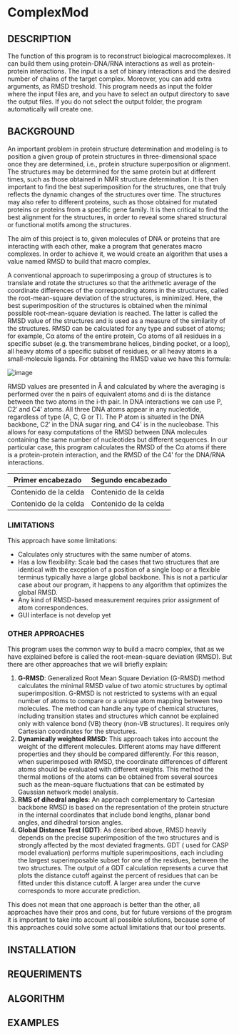 # ComplexMod
## DESCRIPTION
The function of this program is to reconstruct biological macrocomplexes. It can build them using protein-DNA/RNA interactions as well as protein-protein interactions. The input is a set of binary interactions and the desired number of chains of the target complex. Moreover, you can add extra arguments, as RMSD treshold. This program needs as input the folder where the input files are, and you have to select an output directory to save the output files. If you do not select the output folder, the program automatically will create one.

## BACKGROUND
An important problem in protein structure determination and modeling is to position a given group of protein structures in three-dimensional space once they are determined, i.e., protein structure superposition or alignment. The structures may be determined for the same protein but at different times, such as those obtained in NMR structure determination. It is then important to find the best superimposition for the structures, one that truly reflects the dynamic changes of the structures over time. The structures may also refer to different proteins, such as those obtained for mutated proteins or proteins from a specific gene family. It is then critical to find the best alignment for the structures, in order to reveal some shared structural or functional motifs among the structures.

The aim of this project is to, given molecules of DNA or proteins that are interacting with each other, make a program that generates macro complexes. In order to achieve it, we would create an algorithm that uses a value named RMSD to build that macro complex.  

A conventional approach to superimposing a group of structures is to translate and rotate the structures so that the arithmetic average of the coordinate differences of the corresponding atoms in the structures, called the root-mean-square deviation of the structures, is minimized. Here, the best superimposition of the structures is obtained when the minimal possible root-mean-square deviation is reached. The latter is called the RMSD value of the structures and is used as a measure of the similarity of the structures. RMSD can be calculated for any type and subset of atoms; for example, Cα atoms of the entire protein, Cα atoms of all residues in a specific subset (e.g. the transmembrane helices, binding pocket, or a loop), all heavy atoms of a specific subset of residues, or all heavy atoms in a small-molecule ligands. For obtaining the RMSD value we have this formula: 

![image](https://user-images.githubusercontent.com/78853932/114619446-de20d880-9caa-11eb-8fec-dd53153a2be9.png)

RMSD values are presented in Å and calculated by where the averaging is performed over the n pairs of equivalent atoms and di is the distance between the two atoms in the i-th pair. In DNA interactions we can use P, C2′ and C4' atoms. All three DNA atoms appear in any nucleotide, regardless of type (A, C, G or T). The P atom is situated in the DNA backbone, C2′ in the DNA sugar ring, and C4' is in the nucleobase. This allows for easy computations of the RMSD between DNA molecules containing the same number of nucleotides but different sequences. In our particular case, this program calculates the RMSD of the Cα atoms if there is a protein-protein interaction, and the RMSD of the C4' for the DNA/RNA interactions.

| Primer encabezado | Segundo encabezado |
| ------------- | ------------- |
| Contenido de la celda  | Contenido de la celda  |
| Contenido de la celda  | Contenido de la celda  |

### LIMITATIONS
This approach have some limitations: 
- Calculates only structures with the same number of atoms. 
- Has a low flexibility: Scale bad the cases that two structures that are identical with the exception of a position of a single loop or a flexible terminus typically have a large global backbone. This is not a particular case about our program, it happens to any algorithm that optimizes the global RMSD.
- Any kind of RMSD-based measurement requires prior assignment of atom correspondences.
- GUI interface is not develop yet

### OTHER APPROACHES 
This program uses the common way to build a macro complex, that as we have explained before is called the root-mean-square deviation (RMSD). But there are other approaches that we will briefly explain: 

1. **G-RMSD**: Generalized Root Mean Square Deviation (G-RMSD) method calculates the minimal RMSD value of two atomic structures by optimal superimposition. G-RMSD is not restricted to systems with an equal number of atoms to compare or a unique atom mapping between two molecules. The method can handle any type of chemical structures, including transition states and structures which cannot be explained only with valence bond (VB) theory (non-VB structures). It requires only Cartesian coordinates for the structures.
2. **Dynamically weighted RMSD**: This approach takes into account the weight of the different molecules. Different atoms may have different properties and they should be compared differently. For this reason, when superimposed with RMSD, the coordinate differences of different atoms should be evaluated with different weights. This method the thermal motions of the atoms can be obtained from several sources such as the mean-square fluctuations that can be estimated by Gaussian network model analysis. 
3. **RMS of dihedral angles**: An approach complementary to Cartesian backbone RMSD is based on the representation of the protein structure in the internal coordinates that include bond lengths, planar bond angles, and dihedral torsion angles.
4. **Global Distance Test (GDT)**: As described above, RMSD heavily depends on the precise superimposition of the two structures and is strongly affected by the most deviated fragments. GDT ( used for CASP model evaluation) performs multiple superimpositions, each including the largest superimposable subset for one of the residues,  between the two structures. The output of a GDT calculation represents a curve that plots the distance cutoff against the percent of residues that can be fitted under this distance cutoff. A larger area under the curve corresponds to more accurate prediction.

This does not mean that one approach is better than the other, all approaches have their pros and cons, but for future versions of the program it is important to take into account all possible solutions, because some of this approaches could solve some actual limitations that our tool presents. 

## INSTALLATION
## REQUERIMENTS
## ALGORITHM
## EXAMPLES
